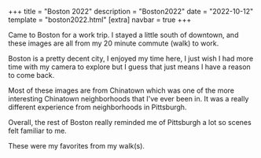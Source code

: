+++
title = "Boston 2022"
description = "Boston2022"
date = "2022-10-12"
template = "boston2022.html"
[extra]
navbar = true
+++

Came to Boston for a work trip.  I stayed a little south of downtown, and these images are all from my 20 minute commute (walk) to work.  

Boston is a pretty decent city, I enjoyed my time here, I just wish I had more time with my camera to explore but I guess that just means I have a reason to come back.  

Most of these images are from Chinatown which was one of the more interesting Chinatown neighborhoods that I've ever been in.  It was a really different experience from neighborhoods in Pittsburgh.  

Overall, the rest of Boston really reminded me of Pittsburgh a lot so scenes felt familiar to me.  

These were my favorites from my walk(s).  
